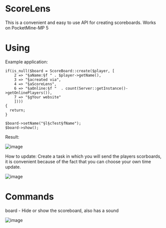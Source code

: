# ScoreLens
This is a convenient and easy to use API for creating scoreboards. Works on PocketMine-MP 5

# Using
Example application:

```
if(is_null($board = ScoreBoard::create($player, [
    2 => "§aName:§f " . $player->getName(),
    3 => "§acreated via",
    4 => "§aScoreLens",
    6 => "§aOnline:§f "  . count(Server::getInstance()->getOnlinePlayers()),
    7 => "§gYour website"
    ])))
{
  return;
}

$board->setName("§l§cTest§fName");
$board->show();
```


Result:

![image](https://github.com/OneBeuHu/ScoreLens/assets/109813776/bc3d7904-4cc3-4a3c-8317-a3588d698058)


How to update:
Create a task in which you will send the players scorboards, it is convenient because of the fact that you can choose your own time update.


![image](https://github.com/OneBeuHu/ScoreLens/assets/109813776/d3646aa6-70a9-493c-8f12-6ae828fff4ed)





# Commands

board - Hide or show the scoreboard, also has a sound

![image](https://github.com/OneBeuHu/ScoreLens/assets/109813776/6b121cc0-28e5-4e84-91b8-fb6994d5eb6f)

